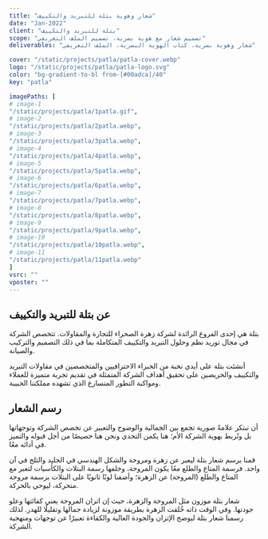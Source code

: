 ```yaml
---
title: "شعار وهوية بتلة للتبريد والتكييف"
date: "Jan-2022"
client: "بتلة للتبريد والتكييف"
scope: "تصميم شعار مع هوية بصرية، تصميم الملف التعريفي"
deliverables: "شعار وهوية بصرية، كتاب الهوية البصرية، الملف التعريفي"

cover: "/static/projects/patla/patla-cover.webp"
logo: "/static/projects/patla/patla-logo.svg"
color: "bg-gradient-to-bl from-[#00adca]/40"
key: "patla"

imagePaths: [
# image-1
"/static/projects/patla/1patla.gif",
# image-2
"/static/projects/patla/2patla.webp",
# image-3
"/static/projects/patla/3patla.webp",
# image-4
"/static/projects/patla/4patla.webp",
# image-5
"/static/projects/patla/5patla.webp",
# image-6
"/static/projects/patla/6patla.webp",
# image-7
"/static/projects/patla/7patla.webp",
# image-8
"/static/projects/patla/8patla.webp",
# image-9
"/static/projects/patla/9patla.webp",
# image-10
"/static/projects/patla/10patla.webp",
# image-11
"/static/projects/patla/11patla.webp"
]
vsrc: ""
vposter: ""
---
```


## عن بتلة للتبريد والتكييف

بتلة هي إحدى الفروع الرائدة لشركة زهرة الصحراء للتجارة والمقاولات. تتخصص الشركة في مجال توريد نظم وحلول التبريد والتكييف المتكاملة بما في ذلك التصميم والتركيب والصيانة.

أنشئت بتلة على أيدي نخبة من الخبراء الاحترافيين والمتخصصين في مقاولات التبريد والتكييف والحريصين على تحقيق أهداف الشركة المتمثلة في تقديم تجربة متميزة للعملاء ومواكبة التطور المتسارع الذي تشهده مملكتنا الحبيبة.

## رسم الشعار

أن تبتكر علامةً صورية تجمع بين الجمالية والوضوح والتعبير عن تخصص الشركة وتوجهاتها بل وتُربط بهوية الشركة الأم؛ هنا يكمن التحدي ونحن هنا خصيصًا من أجل قبوله والتميز في أدائه معًا.

قمنا برسم شعار بتلة ليعبر عن زهرة ومروحة والشكل الهندسي في الجليد والثلج في آن واحد. فرسمة المتاع والطلع معًا يكون المروحة، وخلفها رسمة البتلات والكأسيات لتعبر مع المتاع والطلع (المروحة) عن الزهرة؛ وأضفنا لونًا ثانويًا على البتلات برسمة مروحة متحركة، ليوحي بالحركة.

شعار بتلة موزون مثل المروحة والزهرة، حيث إن اتزان المروحة يعني كفائتها وعلو جودتها. وفي الوقت ذاته خُلقت الزهرة بطريقة موزونة لزيادة جمالها وتقليلًا للهدر. لذلك رسمنا شعار بتلة ليوضح الإتزان والجودة العالية والكفاءة تعبيرًا عن توجهات ومنهجية الشركة.
